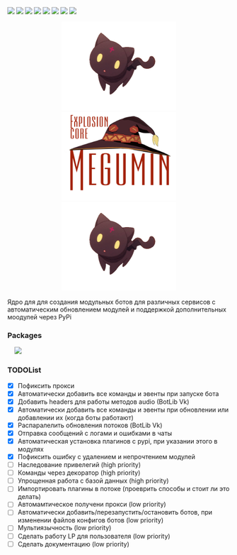 ![](https://img.shields.io/github/pipenv/locked/python-version/EdwardFuchs/MeguminExplosionCore)
![](https://img.shields.io/github/license/EdwardFuchs/MeguminExplosionCore)
![](https://badges.pufler.dev/visits/EdwardFuchs/MeguminExplosionCore)
![](https://img.shields.io/github/repo-size/EdwardFuchs/MeguminExplosionCore)
![](https://img.shields.io/tokei/lines/github/EdwardFuchs/MeguminExplosionCore)
![](https://img.shields.io/scrutinizer/quality/g/EdwardFuchs/MeguminExplosionCore)
![](https://img.shields.io/github/commit-activity/m/EdwardFuchs/MeguminExplosionCore)
![](https://img.shields.io/github/last-commit/EdwardFuchs/MeguminExplosionCore)


<p align="center">
  <img src="https://raw.githubusercontent.com/EdwardFuchs/EdwardFuchs/main/original_clear_2.gif" height="200px" width="260px" />
  <img src="https://raw.githubusercontent.com/EdwardFuchs/EdwardFuchs/main/logo_MEC_2.svg" height="200px" width="260px" />
  <img src="https://raw.githubusercontent.com/EdwardFuchs/EdwardFuchs/main/original_clear_2.gif" height="200px" width="260px" />
</p>

Ядро для для создания модульных ботов для различных сервисов с автоматическим обновлением модулей и поддержкой дополнительных моодулей через PyPi

### Packages
<p>&nbsp;&nbsp;&nbsp;&nbsp;<a href="https://pypi.org/project/watchdog/"><img src="https://img.shields.io/github/pipenv/locked/dependency-version/EdwardFuchs/MeguminExplosionCore/watchdog" /></a></p>

### TODOList
- [X] Пофиксить прокси
- [X] Автоматически добавить все команды и эвенты при запуске бота
- [X] Добавить headers для работы методов audio (BotLib Vk)
- [X] Автоматически добавить все команды и эвенты при обновлении или добавлении их (когда боты работают)
- [X] Распаралелить обновления потоков (BotLib Vk)
- [X] Отправка сообщений с логами и ошибками в чаты
- [X] Автоматическая установка плагинов с pypi, при указании этого в модулях
- [X] Пофиксить ошибку с удалением и непрочтением модулей
- [ ] Наследование привелегий (high priority)
- [ ] Команды через декоратор (high priority)
- [ ] Упрощенная работа с базой данных (high priority)
- [ ] Импортировать плагины в потоке (проеврить способы и стоит ли это делать)
- [ ] Автомамтическое получени прокси (low priority)
- [ ] Автоматически добавить/перезапустить/остановить ботов, при изменении файлов  конфигов ботов (low priority)
- [ ] Мультиязычность (low priority)
- [ ] Сделать работу LP для пользователя (low priority)
- [ ] Сделать документацию (low priority)

